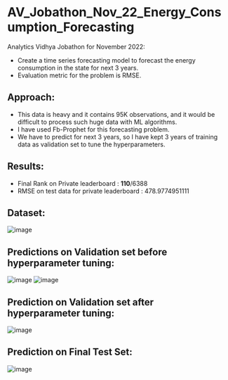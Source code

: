 # AV_Jobathon_Nov_22_Energy_Consumption_Forecasting
Analytics Vidhya Jobathon for November 2022:
* Create a time series forecasting model to forecast the energy consumption in the state for next 3 years.
* Evaluation metric for the problem is RMSE.

## Approach:
* This data is heavy and it contains 95K observations, and it would be difficult to process such huge data with ML algorithms.
* I have used Fb-Prophet for this forecasting problem.
* We have to predict for next 3 years, so I have kept 3 years of training data as validation set to tune the hyperparameters.

## Results:
* Final Rank on Private leaderboard : **110**/6388
* RMSE on test data for private leaderboard : 478.9774951111

## Dataset:
![image](https://user-images.githubusercontent.com/96112553/224008243-8de833d4-edaa-41b2-a0e3-67e7fe143443.png)

## Predictions on Validation set before hyperparameter tuning:
![image](https://user-images.githubusercontent.com/96112553/224008362-b183dfa6-d899-4502-a562-1e703349450c.png)
![image](https://user-images.githubusercontent.com/96112553/224008389-24a30cf3-b6b0-4bb6-b38e-f597b4057048.png)

## Prediction on Validation set after hyperparameter tuning:
![image](https://user-images.githubusercontent.com/96112553/224008683-c64a6206-fc05-4d40-8e10-d1b6c9453ed5.png)

## Prediction on Final Test Set:
![image](https://user-images.githubusercontent.com/96112553/224014566-4edf3a04-b92b-4124-953c-208c315e5dc1.png)


